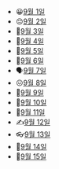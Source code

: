 - 😀[9월 1일](9.1_Web.md)
- 😔[9월 2일](9.2_Web.md)
- 🐤[9월 3일](9.3_자습.md)
- 🧅[9월 4일](9.4_자습.md)
- 🔩[9월 5일](9.5_Web.md)
- 🥈[9월 6일](9.6_Web.md)
- 🗣️[9월 7일](9.7_Web.md)
- 😖[9월 8일](9.8_Web.md)
- 💆[9월 9일](9.9_자습.md)
- 🥵[9월 10일](9.10_자습.md)
- 🤜[9월 11일](9.11_자습.md)
- ✍️[9월 12일](9.12_자습.md)
- 👓[9월 13일](9.13_Web.md)
- 👀[9월 14일](9.14_Web.md)
- 🤢[9월 15일](9.15_Javascript.md)
